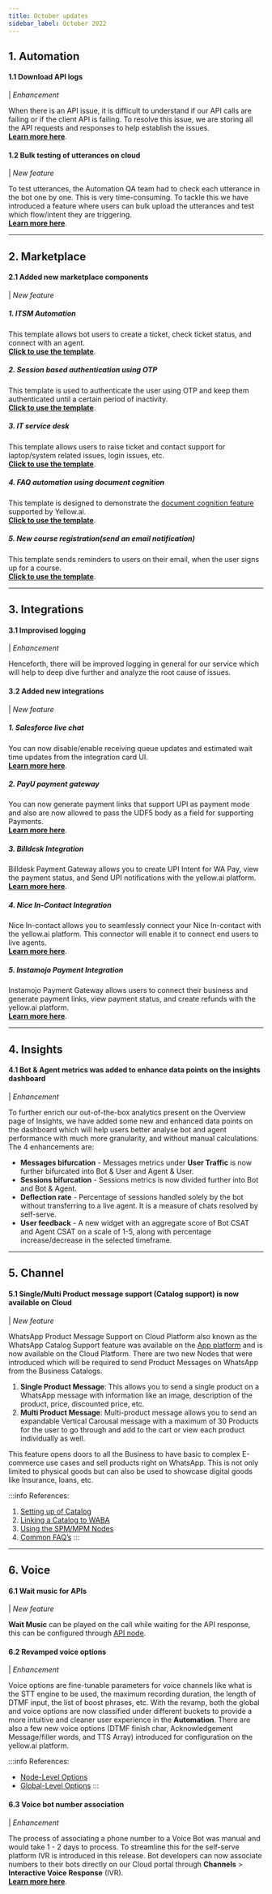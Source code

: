 ```yaml
---
title: October updates
sidebar_label: October 2022
---
```



## 1. **Automation** 

#### 1.1 Download API logs 

| *Enhancement*


When there is an API issue, it is difficult to understand if our API calls are failing or if the client API is failing. To resolve this issue, we are storing all the API requests and responses to help establish the issues.   
[**Learn more here**](https://docs.yellow.ai/docs/cookbooks/studio/downloadapilogs). 



#### 1.2 Bulk testing of utterances on cloud

| *New feature*


To test utterances, the Automation QA team had to check each utterance in the bot one by one. This is very time-consuming. To tackle this we have introduced a feature where users can bulk upload the utterances and test which flow/intent they are triggering.   
[**Learn more here**](https://docs.yellow.ai/docs/cookbooks/studio/regressiontest).


-----

## 2. **Marketplace**
  
#### 2.1 Added new marketplace components 

| *New feature*


##### 1. ITSM Automation
This template allows bot users to create a ticket, check ticket status, and connect with an agent.   
[**Click to use the template**](https://cloud.yellow.ai/marketplace/df8632122f795dda899df38ff1dddb16).

##### 2. Session based authentication using OTP
This template is used to authenticate the user using OTP and keep them authenticated until a certain period of inactivity.   
[**Click to use the template**](https://cloud.yellow.ai/marketplace/d48194ebfbf15dc51f5b9e5deba41c56). 

##### 3. IT service desk
This template allows users to raise ticket and contact support for laptop/system related issues, login issues, etc.   
[**Click to use the template**](https://cloud.yellow.ai/marketplace/bad34a3a53f8a828ba6c073e87e21bfc).

##### 4. FAQ automation using document cognition
This template is designed to demonstrate the [document cognition feature](https://docs.yellow.ai/docs/platform_concepts/studio/train/what-is-document-cognition) supported by Yellow.ai.   
[**Click to use the template**](https://cloud.yellow.ai/marketplace/3f67de2d7976a3c1a0c729cbec24c26d).


##### 5. New course registration(send an email notification)
This template sends reminders to users on their email, when the user signs up for a course.   
[**Click to use the template**](https://cloud.yellow.ai/marketplace/c98e5d23fec2cc535978fa98153bbc1a).

-----

## 3. **Integrations**

#### 3.1 Improvised logging

| *Enhancement*

Henceforth, there will be improved logging in general for our service which will help to deep dive further and analyze the root cause of issues.

#### 3.2 Added new integrations 

| *New feature*


##### 1. Salesforce live chat 

You can now disable/enable receiving queue updates and estimated wait time updates from the integration card UI.  
[**Learn more here**](https://docs.yellow.ai/docs/platform_concepts/appConfiguration/salesforcelivechat).
	
##### 2. PayU payment gateway

You can now generate payment links that support UPI as payment mode and also are now allowed to pass the UDF5 body as a field for supporting Payments.  
[**Learn more here**](https://docs.yellow.ai/docs/platform_concepts/appConfiguration/payuBiz).

##### 3. Billdesk Integration
Billdesk Payment Gateway allows you to create UPI Intent for WA Pay, view the payment status, and Send UPI notifications with the yellow.ai platform.  
[**Learn more here**](https://docs.yellow.ai/docs/platform_concepts/appConfiguration/billdesk).

##### 4. Nice In-Contact Integration
Nice In-contact allows you to seamlessly connect your Nice In-contact with the yellow.ai platform. This connector will enable it to connect end users to live agents.  
[**Learn more here**](https://docs.yellow.ai/docs/platform_concepts/appConfiguration/nice-incontact).

##### 5. Instamojo Payment Integration 
Instamojo Payment Gateway allows users to connect their business and generate payment links, view payment status, and create refunds with the yellow.ai platform.   
[**Learn more here**](https://docs.yellow.ai/docs/platform_concepts/appConfiguration/instamojo).



-----
## 4. **Insights**


#### 4.1 **Bot & Agent metrics** was added to enhance data points on the insights dashboard

| *Enhancement*

To further enrich our out-of-the-box analytics present on the Overview page of Insights, we have added some new and enhanced data points on the dashboard which will help users better analyse bot and agent performance with much more granularity, and without manual calculations. The 4 enhancements are:
- **Messages bifurcation** - Messages metrics under **User Traffic** is now further bifurcated into Bot & User and Agent & User.  
- **Sessions bifurcation** - Sessions metrics is now divided further into Bot and Bot & Agent.  
- **Deflection rate** - Percentage of sessions handled solely by the bot without transferring to a live agent. It is a measure of chats resolved by self-serve.   
- **User feedback** - A new widget with an aggregate score of Bot CSAT and Agent CSAT on a scale of 1-5, along with percentage increase/decrease in the selected timeframe.  




-----

## 5. **Channel** 

#### 5.1 Single/Multi Product message support (Catalog support)  is now available on Cloud 

| *New feature*

WhatsApp Product Message Support on Cloud Platform also known as the WhatsApp Catalog Support feature was available on the [App platform](https://app.yellow.ai) and is now available on the Cloud Platform. There are two new Nodes that were introduced which will be required to send Product Messages on WhatsApp from the Business Catalogs.

1. **Single Product Message**: This allows you to send a single product on a WhatsApp message with information like an image, description of the product, price, discounted price, etc.
2. **Multi Product Message**: Multi-product message allows you to send an expandable Vertical Carousal message with a maximum of 30 Products for the user to go through and add to the cart or view each product individually as well.

This feature opens doors to all the Business to have basic to complex E-commerce use cases and sell products right on WhatsApp. This is not only limited to physical goods but can also be used to showcase digital goods like Insurance, loans, etc.

:::info
References: 
1. [Setting up of Catalog](https://docs.yellow.ai/docs/platform_concepts/channelConfiguration/whatsapp-configuration#2-whatsapp-catalog-setup)
2. [Linking a Catalog to WABA](https://docs.yellow.ai/docs/platform_concepts/channelConfiguration/whatsapp-configuration#22-link-catalog-to-a-waba)
3. [Using the SPM/MPM Nodes](https://docs.yellow.ai/docs/platform_concepts/studio/build/nodes/message-nodes1/message-nodes)
4. [Common FAQ’s](https://docs.yellow.ai/docs/platform_concepts/channelConfiguration/whatsapp-configuration#23-faqs)
:::


-----

## 6. **Voice**

#### 6.1 Wait music for APIs

| *New feature*

 **Wait Music** can be played on the call while waiting for the API response, this can be configured through [API node](https://docs.yellow.ai/docs/platform_concepts/studio/build/nodes/action-nodes-overview/api-node).   
 


#### 6.2 Revamped voice options

| *Enhancement*


Voice options are fine-tunable parameters for voice channels like what is the STT engine to be used, the maximum recording duration, the length of DTMF input, the list of boost phrases, etc.
With the revamp, both the global and voice options are now classified under different buckets to provide a more intuitive and cleaner user experience in the **Automation**. There are also a few new voice options (DTMF finish char, Acknowledgement Message/filler words, and TTS Array) introduced for configuration on the yellow.ai platform. 

:::info
References: 
- [Node-Level Options](https://docs.yellow.ai/docs/platform_concepts/studio/build/nodes#32-configure-node-for-a-voice-bot)  
- [Global-Level Options](https://docs.yellow.ai/docs/platform_concepts/studio/tools#25-voice)
:::



#### 6.3 Voice bot number association

| *Enhancement*

The process of associating a phone number to a Voice Bot was manual and would take 1 - 2 days to process. To streamline this for the self-serve platform IVR is introduced in this release. Bot developers can now associate numbers to their bots directly on our Cloud portal through **Channels** > **Interactive Voice Response** (IVR).   
[**Learn more here**](https://docs.yellow.ai/docs/platform_concepts/channelConfiguration/Ivr).









